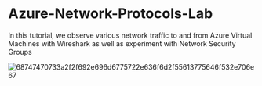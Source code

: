 # Azure-Network-Protocols-Lab
In this tutorial, we observe various network traffic to and from Azure Virtual Machines with Wireshark as well as experiment with Network Security Groups

![68747470733a2f2f692e696d6775722e636f6d2f55613775646f532e706e67](https://github.com/cliriano10/Azure-Network-Protocols-Lab/assets/159824067/1562d26d-c377-4ff6-b25b-360811c7ec10)
